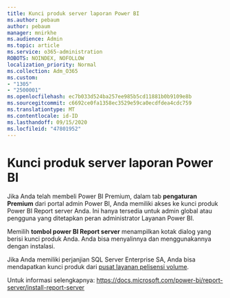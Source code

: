 ```yaml
---
title: Kunci produk server laporan Power BI
ms.author: pebaum
author: pebaum
manager: mnirkhe
ms.audience: Admin
ms.topic: article
ms.service: o365-administration
ROBOTS: NOINDEX, NOFOLLOW
localization_priority: Normal
ms.collection: Adm_O365
ms.custom:
- "1305"
- "2500001"
ms.openlocfilehash: ec7b033d524ba257ee985b5cd11881b0b9109e8b
ms.sourcegitcommit: c6692ce0fa1358ec3529e59ca0ecdfdea4cdc759
ms.translationtype: MT
ms.contentlocale: id-ID
ms.lasthandoff: 09/15/2020
ms.locfileid: "47801952"
---
```

# <a name="power-bi-report-server-product-key"></a>Kunci produk server laporan Power BI

Jika Anda telah membeli Power BI Premium, dalam tab **pengaturan Premium** dari portal admin Power BI, Anda memiliki akses ke kunci produk Power BI Report server Anda. Ini hanya tersedia untuk admin global atau pengguna yang ditetapkan peran administrator Layanan Power BI.

Memilih **tombol power BI Report server** menampilkan kotak dialog yang berisi kunci produk Anda. Anda bisa menyalinnya dan menggunakannya dengan instalasi.

Jika Anda memiliki perjanjian SQL Server Enterprise SA, Anda bisa mendapatkan kunci produk dari [pusat layanan pelisensi volume](https://www.microsoft.com/Licensing/servicecenter/).

Untuk informasi selengkapnya: https://docs.microsoft.com/power-bi/report-server/install-report-server
